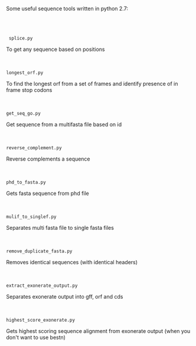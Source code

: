 Some useful sequence tools written in python 2.7:<br /> <br /> <br /> <br /> 
															
	 splice.py
To get any sequence based on positions <br /> <br /> <br /> 

	longest_orf.py
To find the longest orf from a set of frames and identify presence of in frame stop codons <br /> <br /> <br />

	get_seq_go.py
Get sequence from a multifasta file based on id <br /> <br /> <br /> 

	reverse_complement.py
Reverse complements a sequence <br /> <br /> <br /> 

	phd_to_fasta.py
Gets fasta sequence from phd file <br /> <br /> <br /> 

	mulif_to_singlef.py
Separates multi fasta file to single fasta files <br /> <br /> <br />

	remove_duplicate_fasta.py
Removes identical sequences (with identical headers) <br /> <br /> <br /> 

	extract_exonerate_output.py
Separates exonerate output into gff, orf and cds <br /> <br /> <br /> 

	highest_score_exonerate.py
Gets highest scoring sequence alignment from exonerate output (when you don't want to use bestn) <br /> <br /> <br />


